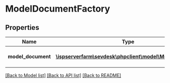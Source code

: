 # ModelDocumentFactory

## Properties
Name | Type | Description | Notes
------------ | ------------- | ------------- | -------------
**model_document** | [**\ispserverfarm\sevdesk\phpclient\model\ModelDocument**](ModelDocument.md) | the Model_Document to create | [optional] 

[[Back to Model list]](../README.md#documentation-for-models) [[Back to API list]](../README.md#documentation-for-api-endpoints) [[Back to README]](../README.md)


